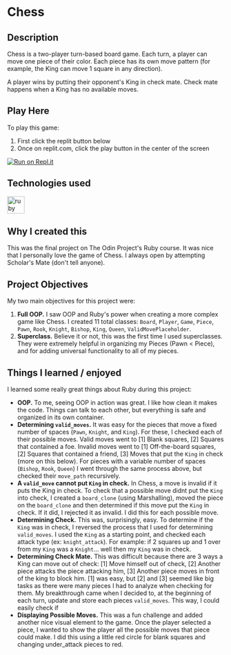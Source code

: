 # Chess

## Description
Chess is a two-player turn-based board game. Each turn, a player can move one piece of their color. Each piece has its own move pattern (for example, the King can move 1 square in any direction). 

A player wins by putting their opponent's King in check mate. Check mate happens when a King has no available moves.

## Play Here
To play this game:
 1. First click the replit button below
 2. Once on replit.com, click the play button in the center of the screen
 
[![Run on Repl.it](https://repl.it/badge/github/kybow/chess)](https://replit.com/@kybow/chess)

## Technologies used
<p align="left">
<a href="https://www.ruby-lang.org/en/" target="_blank" rel="noreferrer"> <img src="https://cdn.jsdelivr.net/gh/devicons/devicon/icons/ruby/ruby-original.svg" alt="ruby" width="40" height="40"/> </a>

## Why I created this

This was the final project on The Odin Project's Ruby course. It was nice that I personally love the game of Chess. I always open by attempting Scholar's Mate (don't tell anyone).

## Project Objectives

My two main objectives for this project were:
1. **Full OOP.** I saw OOP and Ruby's power when creating a more complex game like Chess. I created 11 total classes: `Board`, `Player`, `Game`, `Piece`, `Pawn`, `Rook`, `Knight`, `Bishop`, `King`, `Queen`, `ValidMovePlaceholder`.
2. **Superclass.** Believe it or not, this was the first time I used superclasses. They were extremely helpful in organizing my Pieces (Pawn < Piece), and for adding universal functionality to all of my pieces.

## Things I learned / enjoyed

I learned some really great things about Ruby during this project:
* **OOP.** To me, seeing OOP in action was great. I like how clean it makes the code. Things can talk to each other, but everything is safe and organized in its own container.
* **Determining `valid_moves`.** It was easy for the pieces that move a fixed number of spaces (`Pawn`, `Knight`, and `King`). For these, I checked each of their possible moves. Valid moves went to [1] Blank squares, [2] Squares that contained a foe. Invalid moves went to [1] Off-the-board squares, [2] Squares that contained a friend, [3] Moves that put the `King` in check (more on this below). For pieces with a variable number of spaces (`Bishop`, `Rook`, `Queen`) I went through the same process above, but checked their `move_path` recursively.
* **A `valid_move` cannot put `King` in check.** In Chess, a move is invalid if it puts the King in check. To check that a possible move didnt put the `King` into check, I created a `board_clone` (using Marshalling), moved the piece on the `board_clone` and then determined if this move put the `King` in check. If it did, I rejected it as invalid. I did this for each possible move.
* **Determining Check.** This was, surprisingly, easy. To determine if the `King` was in check, I reversed the process that I used for determining `valid_moves`. I used the `King` as a starting point, and checked each attack type (ex: `knight_attack`). For example: if 2 squares up and 1 over from my `King` was a `Knight`... well then my `King` was in check.
* **Determining Check Mate.** This was difficult because there are 3 ways a King can move out of check: [1] Move himself out of check, [2] Another piece attacks the piece attacking him, [3] Another piece moves in front of the king to block him. [1] was easy, but [2] and [3] seemed like big tasks as there were many pieces I had to analyze when checking for them. My breakthrough came when I decided to, at the beginning of each turn, update and store each pieces `valid_moves`. This way, I could easily check if
* **Displaying Possible Moves.** This was a fun challenge and added another nice visual element to the game. Once the player selected a piece, I wanted to show the player all the possible moves that piece could make. I did this using a little red circle for blank squares and changing under_attack pieces to red.
